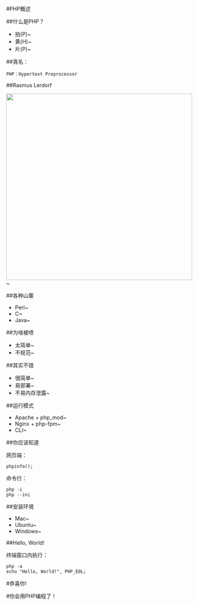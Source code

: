 #PHP概述

##什么是PHP？

+ 拍(P)~
+ 黄(H)~
+ 片(P)~

##真名：

	PHP：Hypertext Preprocessor

##Rasmus Lerdorf

<img src="RasmusLerdorf.jpg" height="500" />~

##各种山寨

+ Perl~
+ C~
+ Java~

##为啥被喷

+ 太简单~
+ 不规范~

##其实不错

+ 很简单~
+ 易部署~
+ 不易内存泄露~

##运行模式

+ Apache + php_mod~
+ Nginx + php-fpm~
+ CLI~

##你应该知道

网页端：

	phpinfo();

命令行：

	php -i
	php --ini

##安装环境

+ Mac~
+ Ubuntu~
+ Windows~

##Hello, World!

终端窗口内执行：

	php -a
	echo "Hello, World!", PHP_EOL;

#恭喜你!


#你会用PHP编程了！